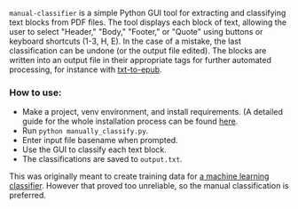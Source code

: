 `manual-classifier` is a simple Python GUI tool for extracting and classifying text blocks from PDF files. The tool displays each block of text, allowing the user to select "Header," "Body," "Footer," or "Quote" using buttons or keyboard shortcuts (1-3, H, E). In the case of a mistake, the last classification can be undone (or the output file edited). The blocks are written into an output file in their appropriate tags for further automated processing, for instance with [txt-to-epub](https://github.com/Taylor-eOS/txt-to-epub).

### How to use:
- Make a project, venv environment, and install requirements. (A detailed guide for the whole installation process can be found [here](https://github.com/Taylor-eOS/whisper).
- Run `python manually_classify.py`.
- Enter input file basename when prompted.
- Use the GUI to classify each text block.
- The classifications are saved to `output.txt`.

This was originally meant to create training data for [a machine learning classifier](https://github.com/Taylor-eOS/bert-classifier). However that proved too unreliable, so the manual classification is preferred.
